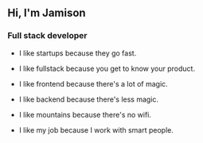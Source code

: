 ## Hi, I'm Jamison

### Full stack developer

- I like startups because they go fast. 

- I like fullstack because you get to know your product.

- I like frontend because there's a lot of magic.

- I like backend because there's less magic.

- I like mountains because there's no wifi.

- I like my job because I work with smart people.
